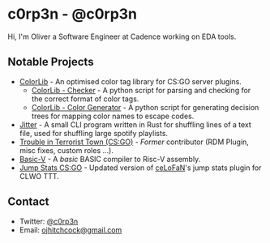 # c0rp3n - @c0rp3n

Hi, I'm Oliver a Software Engineer at Cadence working on EDA tools.

## Notable Projects
- [ColorLib](https://github.com/c0rp3n/colorlib-sm) - An optimised color tag library for CS:GO server plugins.
  - [ColorLib - Checker](https://github.com/c0rp3n/colorlib-check) - A python script for parsing and checking for the correct format of color tags.
  - [ColorLib - Color Generator](https://github.com/c0rp3n/colorlib-gen) - A python script for generating decision trees for mapping color names to escape codes.
- [Jitter](https://github.com/c0rp3n/jitr) - A small CLI program written in Rust for shuffling lines of a text file, used for shuffling large spotify playlists.
- [Trouble in Terrorist Town (CS:GO)](https://github.com/c0rp3n/TroubleinTerroristTown) - *Former* contributor (RDM Plugin, misc fixes, custom roles ...).
- [Basic-V](https://github.com/c0rp3n/basic-v) - A *basic* BASIC compiler to Risc-V assembly.
- [Jump Stats CS:GO](https://github.com/c0rp3n/jump-stats-csgo) - Updated version of [ceLoFaN](https://github.com/ceLoFaN/jump-stats-csgo)'s jump stats plugin for CLWO TTT.

## Contact
- Twitter: [@c0rp3n](https://twitter.com/c0rp3n)
- Email: ojhitchcock@gmail.com
